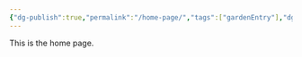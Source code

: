 ```yaml
---
{"dg-publish":true,"permalink":"/home-page/","tags":["gardenEntry"],"dgShowInlineTitle":true}
---
```


This is the home page.
